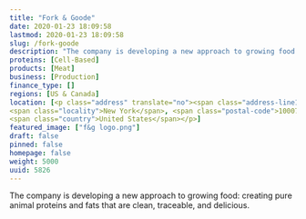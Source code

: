 ```yaml
---
title: "Fork & Goode"
date: 2020-01-23 18:09:58
lastmod: 2020-01-23 18:09:58
slug: /fork-goode
description: "The company is developing a new approach to growing food: creating pure animal proteins and fats that are clean, traceable, and delicious."
proteins: [Cell-Based]
products: [Meat]
business: [Production]
finance_type: []
regions: [US & Canada]
location: [<p class="address" translate="no"><span class="address-line1">Broadway</span><br>
<span class="locality">New York</span>, <span class="postal-code">10007</span><br>
<span class="country">United States</span></p>]
featured_image: ["f&g logo.png"]
draft: false
pinned: false
homepage: false
weight: 5000
uuid: 5826
---
```

<p>The company is developing a new approach to growing food: creating pure animal proteins and fats that are clean, traceable, and delicious.</p>
